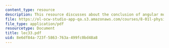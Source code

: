 ```yaml
---
content_type: resource
description: This resource discusses about the conclusion of angular momentum.
file: https://ol-ocw-studio-app-qa.s3.amazonaws.com/courses/8-01l-physics-i-classical-mechanics-fall-2005/8e6df84a723f5863763a499fc0bd48a8_lec33.pdf
file_type: application/pdf
resourcetype: Document
title: lec33.pdf
uid: 8e6df84a-723f-5863-763a-499fc0bd48a8
---
```

